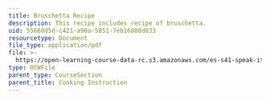 ```yaml
---
title: Bruschetta Recipe
description: This recipe includes recipe of bruschetta.
uid: 55660d5d-c421-a90a-5851-7eb16808d833
resourcetype: Document
file_type: application/pdf
file: >-
  https://open-learning-course-data-rc.s3.amazonaws.com/es-s41-speak-italian-with-your-mouth-full-spring-2012/55660d5dc421a90a58517eb16808d833_MITES_S41S12_brschtaRecip.pdf
type: OCWFile
parent_type: CourseSection
parent_title: Cooking Instruction
---
```

